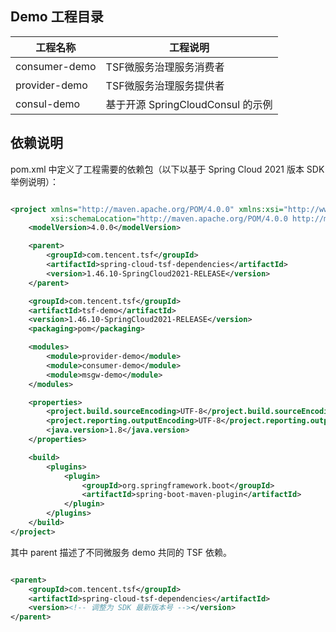 ## Demo 工程目录

| 工程名称          | 工程说明                       |
|---------------|----------------------------|
| consumer-demo | TSF微服务治理服务消费者              |
| provider-demo | TSF微服务治理服务提供者              |
| consul-demo   | 基于开源 SpringCloudConsul 的示例 |

## 依赖说明

pom.xml 中定义了工程需要的依赖包（以下以基于 Spring Cloud 2021 版本 SDK 举例说明）：

```xml

<project xmlns="http://maven.apache.org/POM/4.0.0" xmlns:xsi="http://www.w3.org/2001/XMLSchema-instance"
         xsi:schemaLocation="http://maven.apache.org/POM/4.0.0 http://maven.apache.org/xsd/maven-4.0.0.xsd">
    <modelVersion>4.0.0</modelVersion>

    <parent>
        <groupId>com.tencent.tsf</groupId>
        <artifactId>spring-cloud-tsf-dependencies</artifactId>
        <version>1.46.10-SpringCloud2021-RELEASE</version>
    </parent>

    <groupId>com.tencent.tsf</groupId>
    <artifactId>tsf-demo</artifactId>
    <version>1.46.10-SpringCloud2021-RELEASE</version>
    <packaging>pom</packaging>

    <modules>
        <module>provider-demo</module>
        <module>consumer-demo</module>
        <module>msgw-demo</module>
    </modules>

    <properties>
        <project.build.sourceEncoding>UTF-8</project.build.sourceEncoding>
        <project.reporting.outputEncoding>UTF-8</project.reporting.outputEncoding>
        <java.version>1.8</java.version>
    </properties>

    <build>
        <plugins>
            <plugin>
                <groupId>org.springframework.boot</groupId>
                <artifactId>spring-boot-maven-plugin</artifactId>
            </plugin>
        </plugins>
    </build>
</project>

```

其中 parent 描述了不同微服务 demo 共同的 TSF 依赖。

```xml

<parent>
    <groupId>com.tencent.tsf</groupId>
    <artifactId>spring-cloud-tsf-dependencies</artifactId>
    <version><!-- 调整为 SDK 最新版本号 --></version>
</parent>
```
